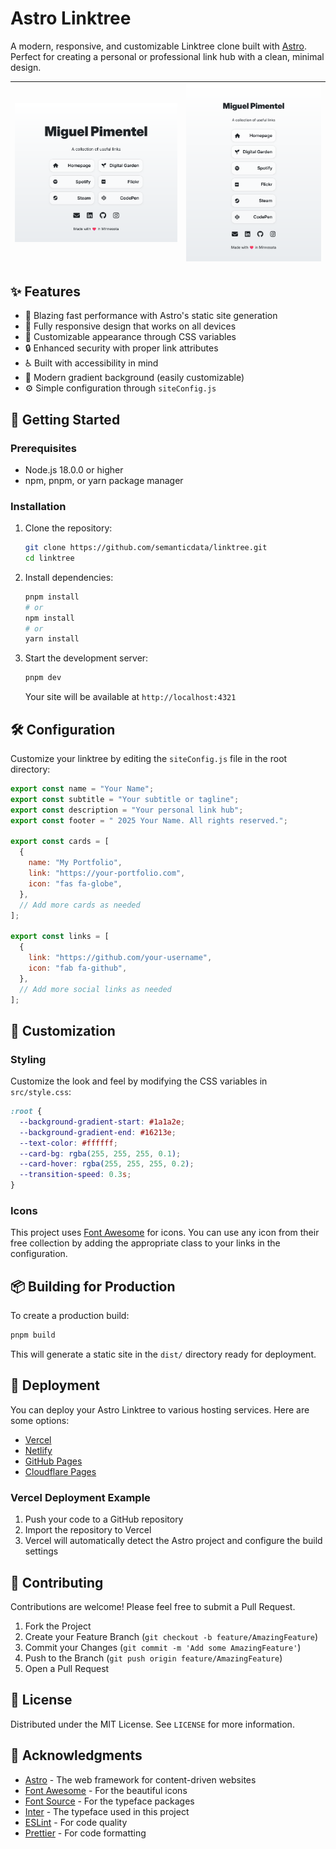 # Astro Linktree

A modern, responsive, and customizable Linktree clone built with [Astro](https://astro.build/). Perfect for creating a personal or professional link hub with a clean, minimal design.

| ![screenshot](screenshots/screenshot.png) | ![screenshot-slim](screenshots/screenshot-slim.png) |
| ----------------------------------------- | --------------------------------------------------- |

## ✨ Features

- 🚀 Blazing fast performance with Astro's static site generation
- 📱 Fully responsive design that works on all devices
- 🎨 Customizable appearance through CSS variables
- 🔒 Enhanced security with proper link attributes
- ♿ Built with accessibility in mind
- 🌈 Modern gradient background (easily customizable)
- ⚙️ Simple configuration through `siteConfig.js`

## 🚀 Getting Started

### Prerequisites

- Node.js 18.0.0 or higher
- npm, pnpm, or yarn package manager

### Installation

1. Clone the repository:

   ```bash
   git clone https://github.com/semanticdata/linktree.git
   cd linktree
   ```

2. Install dependencies:

   ```bash
   pnpm install
   # or
   npm install
   # or
   yarn install
   ```

3. Start the development server:

   ```bash
   pnpm dev
   ```

   Your site will be available at `http://localhost:4321`

## 🛠 Configuration

Customize your linktree by editing the `siteConfig.js` file in the root directory:

```javascript
export const name = "Your Name";
export const subtitle = "Your subtitle or tagline";
export const description = "Your personal link hub";
export const footer = " 2025 Your Name. All rights reserved.";

export const cards = [
  {
    name: "My Portfolio",
    link: "https://your-portfolio.com",
    icon: "fas fa-globe",
  },
  // Add more cards as needed
];

export const links = [
  {
    link: "https://github.com/your-username",
    icon: "fab fa-github",
  },
  // Add more social links as needed
];
```

## 🎨 Customization

### Styling

Customize the look and feel by modifying the CSS variables in `src/style.css`:

```css
:root {
  --background-gradient-start: #1a1a2e;
  --background-gradient-end: #16213e;
  --text-color: #ffffff;
  --card-bg: rgba(255, 255, 255, 0.1);
  --card-hover: rgba(255, 255, 255, 0.2);
  --transition-speed: 0.3s;
}
```

### Icons

This project uses [Font Awesome](https://fontawesome.com/) for icons. You can use any icon from their free collection by adding the appropriate class to your links in the configuration.

## 📦 Building for Production

To create a production build:

```bash
pnpm build
```

This will generate a static site in the `dist/` directory ready for deployment.

## 🚀 Deployment

You can deploy your Astro Linktree to various hosting services. Here are some options:

- [Vercel](https://vercel.com/)
- [Netlify](https://www.netlify.com/)
- [GitHub Pages](https://pages.github.com/)
- [Cloudflare Pages](https://pages.cloudflare.com/)

### Vercel Deployment Example

1. Push your code to a GitHub repository
2. Import the repository to Vercel
3. Vercel will automatically detect the Astro project and configure the build settings

## 🤝 Contributing

Contributions are welcome! Please feel free to submit a Pull Request.

1. Fork the Project
2. Create your Feature Branch (`git checkout -b feature/AmazingFeature`)
3. Commit your Changes (`git commit -m 'Add some AmazingFeature'`)
4. Push to the Branch (`git push origin feature/AmazingFeature`)
5. Open a Pull Request

## 📄 License

Distributed under the MIT License. See `LICENSE` for more information.

## 🙏 Acknowledgments

- [Astro](https://astro.build/) - The web framework for content-driven websites
- [Font Awesome](https://fontawesome.com/) - For the beautiful icons
- [Font Source](https://github.com/fontsource/fontsource) - For the typeface packages
- [Inter](https://rsms.me/inter/) - The typeface used in this project
- [ESLint](https://eslint.org/) - For code quality
- [Prettier](https://prettier.io/) - For code formatting

